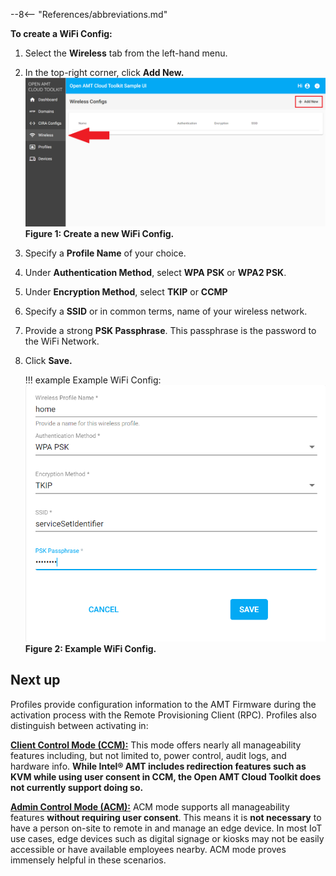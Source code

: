 --8<-- "References/abbreviations.md"

**To create a WiFi Config:**

1. Select the **Wireless** tab from the left-hand menu.

2. In the top-right corner, click **Add New.**
    [![RPS](../assets/images/RPS_NewWireless.png)](../assets/images/RPS_NewWireless.png)
    **Figure 1: Create a new WiFi Config.**

3. Specify a **Profile Name** of your choice.

4. Under **Authentication Method**, select **WPA PSK** or **WPA2 PSK**.

5. Under **Encryption Method**, select **TKIP** or **CCMP** 

6. Specify a **SSID** or in common terms, name of your wireless network.

7. Provide a strong **PSK Passphrase**. This passphrase is the password to the WiFi Network.

8. Click **Save.**
    
    !!! example
        Example WiFi Config:
        [![RPS](../assets/images/RPS_WirelessCreate.png)](../assets/images/RPS_WirelessCreate.png)
        **Figure 2: Example WiFi Config.** 

## Next up

Profiles provide configuration information to the AMT Firmware during the activation process with the Remote Provisioning Client (RPC). Profiles also distinguish between activating in: 

**[Client Control Mode (CCM):](createProfileCCM.md)** This mode offers nearly all manageability features including, but not limited to, power control, audit logs, and hardware info. **While Intel® AMT includes redirection features such as KVM while using user consent in CCM, the Open AMT Cloud Toolkit does not currently support doing so.**

**[Admin Control Mode (ACM):](createProfileACM.md)** ACM mode supports all manageability features **without requiring user consent**. This means it is **not necessary** to have a person on-site to remote in and manage an edge device. In most IoT use cases, edge devices such as digital signage or kiosks may not be easily accessible or have available employees nearby. ACM mode proves immensely helpful in these scenarios.